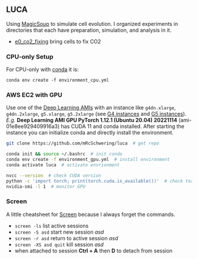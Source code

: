 ## LUCA

Using [MagicSoup](https://pypi.org/project/magicsoup/) to simulate cell evolution.
I organized experiments in directories that each have preparation, simulation, and analysis in it.

- [e0_co2_fixing](./e0_co2_fixing) bring cells to fix CO2

### CPU-only Setup

For CPU-only with [conda](https://docs.conda.io/en/latest/) it is:

```
conda env create -f environment_cpu.yml
```

### AWS EC2 with GPU

Use one of the [Deep Learning AMIs](https://aws.amazon.com/machine-learning/amis/) with an instance like
`g4dn.xlarge`, `g4dn.2xlarge`, `g5.xlarge`, `g5.2xlarge` (see [G4 instances](https://aws.amazon.com/ec2/instance-types/g4/) and [G5 instances](https://aws.amazon.com/ec2/instance-types/g5/)).
_E.g._ **Deep Learning AMI GPU PyTorch 1.12.1 (Ubuntu 20.04) 20221114** (ami-01e8ee929409916a3) has CUDA 11 and conda installed.
After starting the instance you can initialize conda and directly install the environment.

```bash
git clone https://github.com/mRcSchwering/luca  # get repo

conda init && source ~/.bashrc  # init conda
conda env create -f environment_gpu.yml  # install environment
conda activate luca  # activate envrionment

nvcc --version  # check CUDA version
python -c 'import torch; print(torch.cuda.is_available())'  # check torch was compiled for it
nvidia-smi -l 1  # monitor GPU
```

### Screen

A little cheatsheet for [Screen](https://wiki.ubuntuusers.de/Screen/)
because I always forget the commands.

- `screen -ls` list active sessions
- `screen -S asd` start new session _asd_
- `screen -r asd` return to active session _asd_
- `screen -XS asd quit` kill session _asd_
- when attached to session **Ctrl + A** then **D** to detach from session
